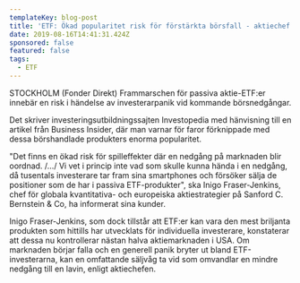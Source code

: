 ```yaml
---
templateKey: blog-post
title: 'ETF: Ökad popularitet risk för förstärkta börsfall - aktiechef'
date: 2019-08-16T14:41:31.424Z
sponsored: false
featured: false
tags:
  - ETF
---
```

STOCKHOLM (Fonder Direkt) Frammarschen för passiva aktie-ETF:er innebär en risk i händelse av investerarpanik vid kommande börsnedgångar.



Det skriver investeringsutbildningssajten Investopedia med hänvisning till en artikel från Business Insider, där man varnar för faror förknippade med dessa börshandlade produkters enorma popularitet.



"Det finns en ökad risk för spilleffekter där en nedgång på marknaden blir oordnad. /…/ Vi vet i princip inte vad som skulle kunna hända i en nedgång, då tusentals investerare tar fram sina smartphones och försöker sälja de positioner som de har i passiva ETF-produkter", ska Inigo Fraser-Jenkins, chef för globala kvantitativa- och europeiska aktiestrategier på Sanford C. Bernstein & Co, ha informerat sina kunder.



Inigo Fraser-Jenkins, som dock tillstår att ETF:er kan vara den mest briljanta produkten som hittills har utvecklats för individuella investerare, konstaterar att dessa nu kontrollerar nästan halva aktiemarknaden i USA. Om marknaden börjar falla och en generell panik bryter ut bland ETF-investerarna, kan en omfattande säljvåg ta vid som omvandlar en mindre nedgång till en lavin, enligt aktiechefen.

